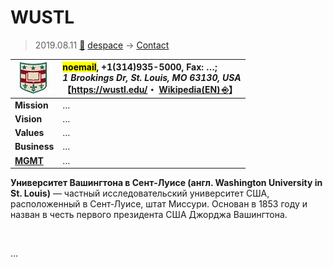 # WUSTL
> 2019.08.11 [🚀](../../index/index.md) [despace](../index.md) → [Contact](../contact.md)

|[![](../f/contact/w/wustl_logo1_thumb.webp)](../f/contact/w/wustl_logo1.png)|<mark>noemail</mark>, +1(314)935-5000, Fax: …;<br> *1 Brookings Dr, St. Louis, MO 63130, USA*<br> 【<https://wustl.edu/>・ [Wikipedia(EN) ⎆](https://en.wikipedia.org/wiki/Washington_University_in_St._Louis)】|
|:--|:--|
|**Mission**|…|
|**Vision**|…|
|**Values**|…|
|**Business**|…|
|**[MGMT](../mgmt.md)**|…|

**Университет Вашингтона в Сент‑Луисе (англ. Washington University in St. Louis)** — частный исследовательский университет США, расположенный в Сент‑Луисе, штат Миссури. Основан в 1853 году и назван в честь первого президента США Джорджа Вашингтона.


<p style="page-break-after:always"> </p>

…

